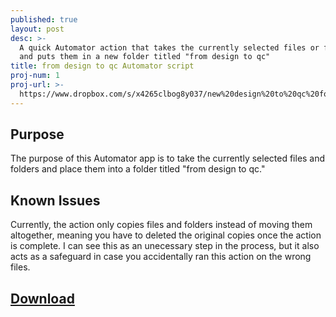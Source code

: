 ```yaml
---
published: true
layout: post
desc: >-
  A quick Automator action that takes the currently selected files or folders
  and puts them in a new folder titled "from design to qc"
title: from design to qc Automator script
proj-num: 1
proj-url: >-
  https://www.dropbox.com/s/x4265clbog8y037/new%20design%20to%20qc%20folder.app.zip?dl=1
---
```

## Purpose

The purpose of this Automator app is to take the currently selected files and folders and place them into a folder titled "from design to qc."

## Known Issues

Currently, the action only copies files and folders instead of moving them altogether, meaning you have to deleted the original copies once the action is complete. I can see this as an unecessary step in the process, but it also acts as a safeguard in case you accidentally ran this action on the wrong files.

## [Download](https://www.dropbox.com/s/x4265clbog8y037/new%20design%20to%20qc%20folder.app.zip?dl=1)
